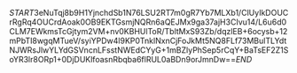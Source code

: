 $START$3eNuTqj8b9H1YjnchdSb1N76LSU2RT7m0gR7Yb7MLXb1/ClUyIkDOUCrRgRq4OUCrdAoak0OB9EKTGsmjNQRn6aQEJMx9ga37ajH3CIvu14/L6u6d0CLM7EWkmsTcGjtym2VM+nv0KBHUlToR/TbltMxS93Zb/dqzlEB+6ocysb+12mPbTI8wgqMTueV/syiYPDw4l9KP0TnklNxnCjFoJkMt5NQ8FLf73MBulTLYdtNJWRsJlwYLYdGSVncnLFsstNWEdCYyG+1mBZlyPhSep5rCqY+BaTsEF2Z1SoYR3lr8ORp1+0DjDUKlfoasnRbqba6flRUL0aBDn9orJmnDw==$END$